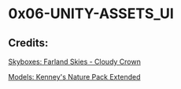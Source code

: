 # 0x06-UNITY-ASSETS_UI

## Credits: 

[Skyboxes: Farland Skies - Cloudy Crown](https://assetstore.unity.com/packages/2d/textures-materials/sky/farland-skies-cloudy-crown-60004)

[Models: Kenney's Nature Pack Extended](https://www.kenney.nl/assets/nature-pack-extended) 